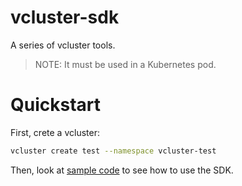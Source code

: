 # vcluster-sdk

A series of vcluster tools.
> NOTE: It must be used in a Kubernetes pod.

# Quickstart

First, crete a vcluster:

```bash
vcluster create test --namespace vcluster-test
```

Then, look at [sample code](examples/list_vcluster_pods.go) to see how to use the SDK.